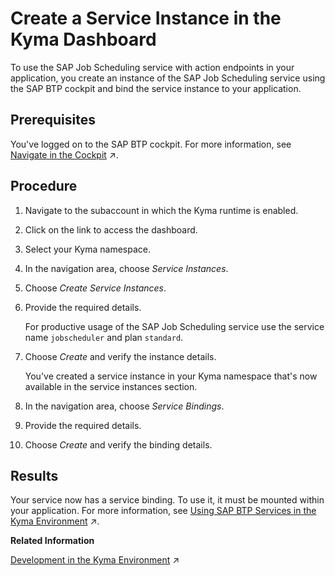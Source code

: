<!-- loio224a49afe3fc40848f94bbf4cf4747b1 -->

# Create a Service Instance in the Kyma Dashboard

To use the SAP Job Scheduling service with action endpoints in your application, you create an instance of the SAP Job Scheduling service using the SAP BTP cockpit and bind the service instance to your application.



<a name="loio224a49afe3fc40848f94bbf4cf4747b1__prereq_kbr_wzt_vz"/>

## Prerequisites

You've logged on to the SAP BTP cockpit. For more information, see [Navigate in the Cockpit](https://help.sap.com/viewer/65de2977205c403bbc107264b8eccf4b/Cloud/en-US/0874895f1f78459f9517da55a11ffebd.html "Learn how to navigate to your global accounts and subaccounts in the SAP BTP cockpit.") :arrow_upper_right:.



## Procedure

1.  Navigate to the subaccount in which the Kyma runtime is enabled.

2.  Click on the link to access the dashboard.

3.  Select your Kyma namespace.

4.  In the navigation area, choose *Service Instances*.

5.  Choose *Create Service Instances*.

6.  Provide the required details.

    For productive usage of the SAP Job Scheduling service use the service name `jobscheduler` and plan `standard`.

7.  Choose *Create* and verify the instance details.

    You've created a service instance in your Kyma namespace that's now available in the service instances section.

8.  In the navigation area, choose *Service Bindings*.

9.  Provide the required details.

10. Choose *Create* and verify the binding details.




<a name="loio224a49afe3fc40848f94bbf4cf4747b1__result_oy1_1gp_n4b"/>

## Results

Your service now has a service binding. To use it, it must be mounted within your application. For more information, see [Using SAP BTP Services in the Kyma Environment](https://help.sap.com/viewer/65de2977205c403bbc107264b8eccf4b/Cloud/en-US/ea4dd81e49254dd482d32e3c20f4477a.html "With the Kyma environment, you can connect SAP BTP services to your cluster and manage them using SAP BTP Service Operator.") :arrow_upper_right:.

**Related Information**  


[Development in the Kyma Environment](https://help.sap.com/viewer/65de2977205c403bbc107264b8eccf4b/Cloud/en-US/606ec610ee4746c09d5d2bef5a85a124.html "Learn more about developing applications in the Kyma environment.") :arrow_upper_right:

